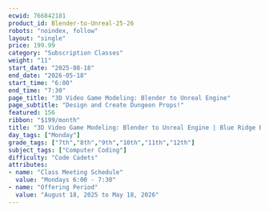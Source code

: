 ```yaml
---
ecwid: 766842181
product_id: Blender-to-Unreal-25-26
robots: "noindex, follow"
layout: "single"
price: 199.99
category: "Subscription Classes"
weight: "11"
start_date: "2025-08-18"
end_date: "2026-05-18"
start_time: "6:00"
end_time: "7:30"
page_title: "3D Video Game Modeling: Blender to Unreal Engine"
page_subtitle: "Design and Create Dungeon Props!"
featured: 156
ribbon: "$199/month"
title: "3D Video Game Modeling: Blender to Unreal Engine | Blue Ridge Boost"
day_tags: ["Monday"]
grade_tags: ["7th","8th","9th","10th","11th","12th"]
subject_tags: ["Computer Coding"]
difficulty: "Code Cadets"
attributes:
- name: "Class Meeting Schedule"
  value: "Mondays 6:00 - 7:30"
- name: "Offering Period"
  value: "August 18, 2025 to May 18, 2026"
---
```

